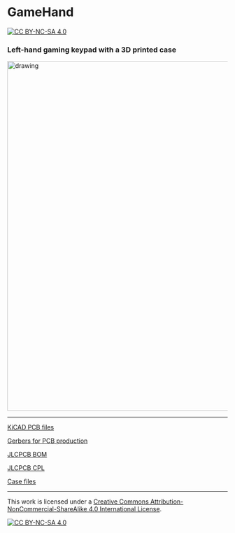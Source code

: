 # GameHand

[![CC BY-NC-SA 4.0][cc-by-nc-sa-shield]][cc-by-nc-sa]

### Left-hand gaming keypad with a 3D printed case

<img src="https://i.imgur.com/ia3bcUB.jpg" alt="drawing" width="800"/>

---

[KiCAD PCB files](pcb/)

[Gerbers for PCB production](pcb/gerbers/)

[JLCPCB BOM](pcb/fab/GameHand_bom_jlc.csv)

[JLCPCB CPL](pcb/fab/GameHand_cpl_jlc.csv)

[Case files](case/)

---

This work is licensed under a
[Creative Commons Attribution-NonCommercial-ShareAlike 4.0 International License][cc-by-nc-sa].

[![CC BY-NC-SA 4.0][cc-by-nc-sa-image]][cc-by-nc-sa]

[cc-by-nc-sa]: http://creativecommons.org/licenses/by-nc-sa/4.0/
[cc-by-nc-sa-image]: https://licensebuttons.net/l/by-nc-sa/4.0/88x31.png
[cc-by-nc-sa-shield]: https://img.shields.io/badge/License-CC%20BY--NC--SA%204.0-lightgrey.svg
